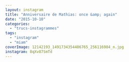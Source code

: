 ```yaml
---
layout: instagram
title: "Anniversaire de Mathias: once &amp; again"
date: "2015-10-10"
categories: 
  - "trucs-instagrammes"
tags: 
  - "instagram"
  - "miam"
coverImage: 12142193_1491734354486765_256116984_n.jpg
instagram: 8qXv87SmTd
---
```

